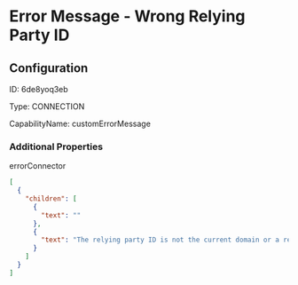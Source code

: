 # Error Message - Wrong Relying Party ID
## Configuration
ID:  6de8yoq3eb

Type: CONNECTION 

CapabilityName: customErrorMessage






### Additional Properties
errorConnector
```json 
[
  {
    "children": [
      {
        "text": ""
      },
      {
        "text": "The relying party ID is not the current domain or a registrable domain suffix of the current domain."
      }
    ]
  }
]
```





